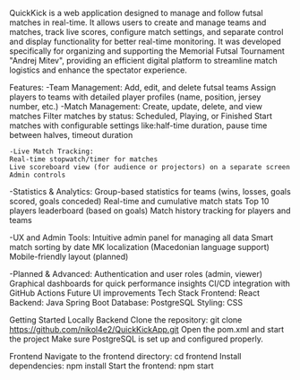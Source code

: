 QuickKick is a web application designed to manage and follow futsal matches in real-time. It allows users to create and manage teams and matches, track live scores, configure match settings, and separate control and display functionality for better real-time monitoring.
It was developed specifically for organizing and supporting the Memorial Futsal Tournament "Andrej Mitev", providing an efficient digital platform to streamline match logistics and enhance the spectator experience.

 Features:
    -Team Management:
       Add, edit, and delete futsal teams
       Assign players to teams with detailed player profiles (name, position, jersey number, etc.)
    -Match Management:
     Create, update, delete, and view matches
     Filter matches by status: Scheduled, Playing, or Finished
     Start matches with configurable settings like:half-time duration, pause time between halves, timeout duration
  
    -Live Match Tracking:
    Real-time stopwatch/timer for matches
    Live scoreboard view (for audience or projectors) on a separate screen
    Admin controls 
  
  -Statistics & Analytics:
    Group-based statistics for teams (wins, losses, goals scored, goals conceded)
    Real-time and cumulative match stats
    Top 10 players leaderboard (based on goals)
    Match history tracking for players and teams
  
  
  -UX and Admin Tools:
    Intuitive admin panel for managing all data
    Smart match sorting by date
    MK localization (Macedonian language support)
    Mobile-friendly layout (planned)
  
  -Planned & Advanced:
    Authentication and user roles (admin, viewer)
    Graphical dashboards for quick performance insights
    CI/CD integration with GitHub Actions
    Future UI improvements
Tech Stack
  Frontend: React
  Backend: Java Spring Boot
  Database: PostgreSQL
  Styling: CSS

Getting Started Locally
  Backend
  Clone the repository:
    git clone https://github.com/nikol4e2/QuickKickApp.git
    Open the pom.xml and start the project
  Make sure PostgreSQL is set up and configured properly.

  Frontend
    Navigate to the frontend directory: cd frontend
    Install dependencies: npm install
    Start the frontend: npm start
